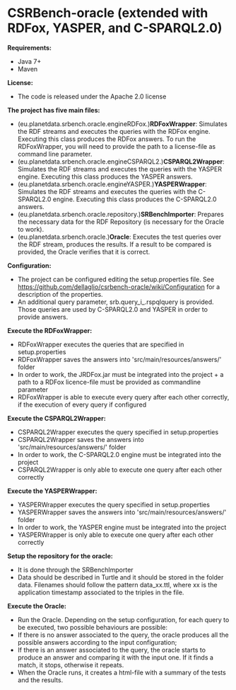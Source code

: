 CSRBench-oracle (extended with RDFox, YASPER, and C-SPARQL2.0)
===================
**Requirements:**
 * Java 7+
 * Maven

**License:**
 * The code is released under the Apache 2.0 license

**The project has five main files:**
* (eu.planetdata.srbench.oracle.engineRDFox.)**RDFoxWrapper**: Simulates the RDF streams and executes the queries with the RDFox engine. Executing this class produces the RDFox answers. To run the RDFoxWrapper, you will need to provide the path to a license-file as command line parameter.
* (eu.planetdata.srbench.oracle.engineCSPARQL2.)**CSPARQL2Wrapper**:  Simulates the RDF streams and executes the queries with the YASPER engine. Executing this class produces the YASPER answers.
* (eu.planetdata.srbench.oracle.engineYASPER.)**YASPERWrapper**:  Simulates the RDF streams and executes the queries with the C-SPARQL2.0 engine. Executing this class produces the C-SPARQL2.0 answers.
* (eu.planetdata.srbench.oracle.repository.)**SRBenchImporter**: Prepares the necessary data for the RDF Repository (is necessary for the Oracle to work).
* (eu.planetdata.srbench.oracle.)**Oracle**: Executes the test queries over the RDF stream, produces the results. If a result to be compared is provided, the Oracle verifies that it is correct.


**Configuration:**
 * The project can be configured editing the setup.properties file. See <https://github.com/dellaglio/csrbench-oracle/wiki/Configuration> for a description of the properties.
 * An additional query parameter, srb.query_i_.rspqlquery is provided. Those queries are used by C-SPARQL2.0 and YASPER in order to provide answers.

**Execute the RDFoxWrapper:**
 * RDFoxWrapper executes the queries that are specified in setup.properties
 * RDFoxWrapper saves the answers into 'src/main/resources/answers/' folder
 * In order to work, the JRDFox.jar must be integrated into the project + a path to a RDFox licence-file must be provided as commandline parameter
 * RDFoxWrapper is able to execute every query after each other correctly, if the execution of every query if configured
 
 
**Execute the CSPARQL2Wrapper:**
 * CSPARQL2Wrapper executes the query specified in setup.properties
 * CSPARQL2Wrapper saves the answers into 'src/main/resources/answers/' folder
 * In order to work, the C-SPARQL2.0 engine must be integrated into the project
 * CSPARQL2Wrapper is only able to execute one query after each other correctly

**Execute the YASPERWrapper:**
* YASPERWrapper executes the query specified in setup.properties
* YASPERWrapper saves the answers into 'src/main/resources/answers/' folder
* In order to work, the YASPER engine must be integrated into the project
* YASPERWrapper is only able to execute one query after each other correctly
 
 
**Setup the repository for the oracle:**
 * It is done through the SRBenchImporter
 * Data should be described in Turtle and it should be stored in the folder data. Filenames should follow the pattern data_xx.ttl, where xx is the application timestamp associated to the triples in the file.

**Execute the Oracle:**
 * Run the Oracle. Depending on the setup configuration, for each query to be executed, two possible behaviours are possible:
  * If there is no answer associated to the query, the oracle produces all the possible answers according to the input configuration;
  * If there is an answer associated to the query, the oracle starts to produce an answer and comparing it with the input one. If it finds a match, it stops, otherwise it repeats.
 * When the Oracle runs, it creates a html-file with a summary of the tests and the results.
